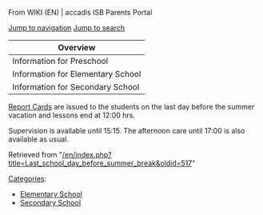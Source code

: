 From WIKI (EN) | accadis ISB Parents Portal

[Jump to navigation](/en/Last_school_day_before_summer_break#mw-head) [Jump to search](/en/Last_school_day_before_summer_break#searchInput)

| Overview |
| --- |
| Information for Preschool | no |
| Information for Elementary School | yes |
| Information for Secondary School | yes |

[Report Cards](/en/Grades_and_Report_Cards "Grades and Report Cards") are issued to the students on the last day before the summer vacation and lessons end at 12:00 hrs.

Supervision is available until 15:15. The afternoon care until 17:00 is also available as usual.

Retrieved from "[/en/index.php?title=Last\_school\_day\_before\_summer\_break&oldid=517](/en/index.php?title=Last_school_day_before_summer_break&oldid=517)"

[Categories](/en/Special:Categories "Special:Categories"):

-   [Elementary School](/en/Category:Elementary_School "Category:Elementary School")
-   [Secondary School](/en/Category:Secondary_School "Category:Secondary School")
